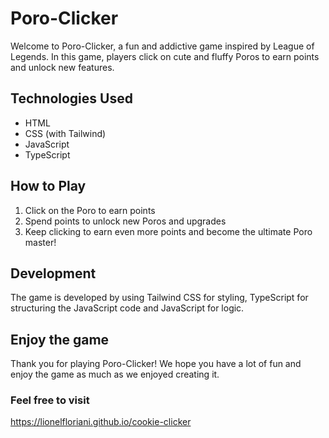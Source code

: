# Poro-Clicker

Welcome to Poro-Clicker, a fun and addictive game inspired by League of Legends. In this game, players click on cute and fluffy Poros to earn points and unlock new features.

## Technologies Used

- HTML
- CSS (with Tailwind)
- JavaScript
- TypeScript

## How to Play

1. Click on the Poro to earn points
2. Spend points to unlock new Poros and upgrades
3. Keep clicking to earn even more points and become the ultimate Poro master!

## Development

The game is developed by using Tailwind CSS for styling, TypeScript for structuring the JavaScript code and JavaScript for logic. 

## Enjoy the game 

Thank you for playing Poro-Clicker! We hope you have a lot of fun and enjoy the game as much as we enjoyed creating it.


### Feel free to visit 

https://lionelfloriani.github.io/cookie-clicker
